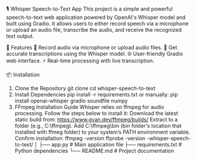 🎙️ Whisper Speech-to-Text App
This project is a simple and powerful speech-to-text web application powered by OpenAI's Whisper model and built using Gradio. It allows users to either record speech via a microphone or upload an audio file, transcribe the audio, and receive the recognized text output.

🧠 Features
🎤 Record audio via microphone or upload audio files.
📄 Get accurate transcriptions using the Whisper model.
🌐 User-friendly Gradio web interface.
⚡ Real-time processing with live transcription.

📦 Installation
1. Clone the Repository
git clone
cd whisper-speech-to-text
2. Install Dependencies
pip install -r requirements.txt
or manually: pip install openai-whisper gradio soundfile numpy
3. FFmpeg Installation Guide
Whisper relies on ffmpeg for audio processing. Follow the steps below to install it:
Download the latest static build from: https://www.gyan.dev/ffmpeg/builds/
Extract to a folder (e.g., C:\ffmpeg).
Add C:\ffmpeg\bin (bin folder's location that installed with ffmeg folder) to your system’s PATH environment variable.
Confirm installation:
ffmpeg -version
ffprobe -version
-whisper-speech-to-text/
│
├── app.py                # Main application file
├── requirements.txt      # Python dependencies
└── README.md             # Project documentation
